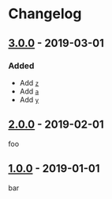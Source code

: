 # Changelog

## [3.0.0] - 2019-03-01

### Added

- Add [`z`][z]
- Add [`a`][a]
- Add [`y`][y]

## [2.0.0] - 2019-02-01

foo

## [1.0.0] - 2019-01-01

bar

[3.0.0]: https://github.com/test/test/releases/tag/v3.0.0

[2.0.0]: https://github.com/test/test/releases/tag/v2.0.0

[1.0.0]: https://github.com/test/test/releases/tag/v1.0.0

[a]: https://example.com/a

[y]: https://example.com/y

[z]: https://example.com/z
